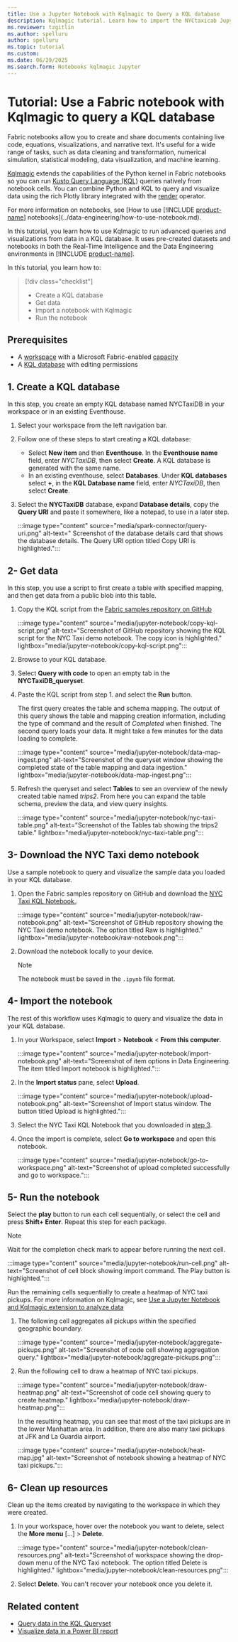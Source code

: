 ```yaml
---
title: Use a Jupyter Notebook with Kqlmagic to Query a KQL database
description: Kqlmagic tutorial. Learn how to import the NYCtaxicab Jupyter notebook to query the KQL database.
ms.reviewer: tzgitlin
ms.author: spelluru
author: spelluru
ms.topic: tutorial
ms.custom:
ms.date: 06/29/2025
ms.search.form: Notebooks kqlmagic Jupyter
---
```

# Tutorial: Use a Fabric notebook with Kqlmagic to query a KQL database

Fabric notebooks allow you to create and share documents containing live code, equations, visualizations, and narrative text. It's useful for a wide range of tasks, such as data cleaning and transformation, numerical simulation, statistical modeling, data visualization, and machine learning.

[Kqlmagic](https://github.com/microsoft/jupyter-Kqlmagic) extends the capabilities of the Python kernel in Fabric notebooks so you can run [Kusto Query Language (KQL)](/azure/data-explorer/kusto/query/index?context=/fabric/context/context&pivots=fabric) queries natively from notebook cells. You can combine Python and KQL to query and visualize data using the rich Plotly library integrated with the [render](/azure/data-explorer/kusto/query/renderoperator?context=/fabric/context/context&pivots=fabric) operator.

For more information on notebooks, see [How to use [!INCLUDE [product-name](../includes/product-name.md)] notebooks](../data-engineering/how-to-use-notebook.md).

In this tutorial, you learn how to use Kqlmagic to run advanced queries and visualizations from data in a KQL database. It uses pre-created datasets and notebooks in both the Real-Time Intelligence and the Data Engineering environments in [!INCLUDE [product-name](../includes/product-name.md)]. 

In this tutorial, you learn how to:

> [!div class="checklist"]
>
> * Create a KQL database
> * Get data
> * Import a notebook with Kqlmagic
> * Run the notebook

## Prerequisites

* A [workspace](../get-started/create-workspaces.md) with a Microsoft Fabric-enabled [capacity](../enterprise/licenses.md#capacity)
* A [KQL database](create-database.md) with editing permissions

## 1. Create a KQL database

In this step, you create an empty KQL database named NYCTaxiDB in your workspace or in an existing Eventhouse.

1. Select your workspace from the left navigation bar.

1. Follow one of these steps to start creating a KQL database:
    * Select **New item** and then **Eventhouse**. In the **Eventhouse name** field, enter *NYCTaxiDB*, then select **Create**. A KQL database is generated with the same name.
    * In an existing eventhouse, select **Databases**. Under **KQL databases** select **+**, in the **KQL Database name** field, enter *NYCTaxiDB*, then select **Create**.

1. Select the **NYCTaxiDB** database, expand **Database details**, copy the **Query URI** and paste it somewhere, like a notepad, to use in a later step.

    :::image type="content" source="media/spark-connector/query-uri.png" alt-text=" Screenshot of the database details card that shows the database details. The Query URI option titled Copy URI is highlighted.":::

## 2- Get data

In this step, you use a script to first create a table with specified mapping, and then get data from a public blob into this table.

1. Copy the KQL script from the [Fabric samples repository on GitHub](https://github.com/microsoft/fabric-samples/blob/main/docs-samples/real-time-intelligence/IngestNYCTaxi2014.kql)

    :::image type="content" source="media/jupyter-notebook/copy-kql-script.png" alt-text="Screenshot of GitHub repository showing the KQL script for the NYC Taxi demo notebook. The copy icon is highlighted."  lightbox="media/jupyter-notebook/copy-kql-script.png":::

1. Browse to your KQL database.

1. Select **Query with code** to open an empty tab in the **NYCTaxiDB_queryset**.

1. Paste the KQL script from step 1. and select the **Run** button.

    The first query creates the table and schema mapping. The output of this query shows the table and mapping creation information, including the type of command and the result of *Completed* when finished.
    The second query loads your data. It might take a few minutes for the data loading to complete.

    :::image type="content" source="media/jupyter-notebook/data-map-ingest.png" alt-text="Screenshot of the queryset window showing the completed state of the table mapping and data ingestion."  lightbox="media/jupyter-notebook/data-map-ingest.png":::

1. Refresh the queryset and select **Tables** to see an overview of the newly created table named *trips2*. From here you can expand the table schema, preview the data, and view query insights.

    :::image type="content" source="media/jupyter-notebook/nyc-taxi-table.png" alt-text="Screenshot of the Tables tab showing the trips2 table."  lightbox="media/jupyter-notebook/nyc-taxi-table.png":::

## 3- Download the NYC Taxi demo notebook

Use a sample notebook to query and visualize the sample data you loaded in your KQL database.

1. Open the Fabric samples repository on GitHub and download the [NYC Taxi KQL Notebook.](https://github.com/microsoft/fabric-samples/blob/main/docs-samples/real-time-intelligence/NYC_Taxi_KQL_Notebook.ipynb).

    :::image type="content" source="media/jupyter-notebook/raw-notebook.png" alt-text="Screenshot of GitHub repository showing the NYC Taxi demo notebook. The option titled Raw is highlighted."  lightbox="media/jupyter-notebook/raw-notebook.png":::

1. Download the notebook locally to your device.

    > [!NOTE]
    > The notebook must be saved in the `.ipynb` file format.

## 4- Import the notebook

The rest of this workflow uses Kqlmagic to query and visualize the data in your KQL database.

1. In your Workspace, select **Import** > **Notebook** < **From this computer**.

    :::image type="content" source="media/jupyter-notebook/import-notebook.png" alt-text="Screenshot of item options in Data Engineering. The item titled Import notebook is highlighted.":::

1. In the **Import status** pane, select **Upload**.

    :::image type="content" source="media/jupyter-notebook/upload-notebook.png" alt-text="Screenshot of Import status window. The button titled Upload is highlighted.":::

1. Select the NYC Taxi KQL Notebook that you downloaded in [step 3](#3--download-the-nyc-taxi-demo-notebook).

1. Once the import is complete, select **Go to workspace** and open this notebook.

    :::image type="content" source="media/jupyter-notebook/go-to-workspace.png" alt-text="Screenshot of upload completed successfully and go to workspace.":::

## 5- Run the notebook

Select the **play** button to run each cell sequentially, or select the cell and press **Shift+ Enter**. Repeat this step for each package.

> [!NOTE]
> Wait for the completion check mark to appear before running the next cell.

:::image type="content" source="media/jupyter-notebook/run-cell.png" alt-text="Screenshot of cell block showing import command. The Play button is highlighted.":::

Run the remaining cells sequentially to create a heatmap of NYC taxi pickups.
For more information on Kqlmagic, see [Use a Jupyter Notebook and Kqlmagic extension to analyze data](/azure/data-explorer/kqlmagic?context=/fabric/context/context.)

1. The following cell aggregates all pickups within the specified geographic boundary.

    :::image type="content" source="media/jupyter-notebook/aggregate-pickups.png" alt-text="Screenshot of code cell showing aggregation query." lightbox="media/jupyter-notebook/aggregate-pickups.png":::

1. Run the following cell to draw a heatmap of NYC taxi pickups.

    :::image type="content" source="media/jupyter-notebook/draw-heatmap.png" alt-text="Screenshot of code cell showing query to create heatmap."  lightbox="media/jupyter-notebook/draw-heatmap.png":::

    In the resulting heatmap, you can see that most of the taxi pickups are in the lower Manhattan area. In addition, there are also many taxi pickups at JFK and La Guardia airport.

    :::image type="content" source="media/jupyter-notebook/heat-map.jpg" alt-text="Screenshot of notebook showing a heatmap of NYC taxi pickups.":::

## 6- Clean up resources

Clean up the items created by navigating to the workspace in which they were created.

1. In your workspace, hover over the notebook you want to delete, select the **More menu** [...] > **Delete**.

    :::image type="content" source="media/jupyter-notebook/clean-resources.png" alt-text="Screenshot of workspace showing the drop-down menu of the NYC Taxi notebook. The option titled Delete is highlighted."  lightbox="media/jupyter-notebook/clean-resources.png":::

1. Select **Delete**. You can't recover your notebook once you delete it.

## Related content

* [Query data in the KQL Queryset](kusto-query-set.md)
* [Visualize data in a Power BI report](create-powerbi-report.md)
